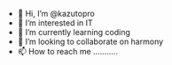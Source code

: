 - 👋 Hi, I’m @kazutopro
- 👀 I’m interested in IT
- 🌱 I’m currently learning coding
- 💞️ I’m looking to collaborate on harmony 
- 📫 How to reach me ...........

<!---
kazutopro/kazutopro is a ✨ special ✨ repository because its `README.md` (this file) appears on your GitHub profile.
You can click the Preview link to take a look at your changes.
--->
